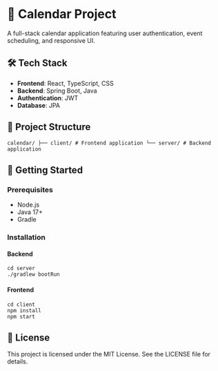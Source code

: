 # 📅 Calendar Project

A full-stack calendar application featuring user authentication, event scheduling, and responsive UI.

## 🛠️ Tech Stack

- **Frontend**: React, TypeScript, CSS
- **Backend**: Spring Boot, Java
- **Authentication**: JWT
- **Database**: JPA

## 📁 Project Structure
```
calendar/ ├── client/ # Frontend application └── server/ # Backend application
```

## 🚀 Getting Started

### Prerequisites

- Node.js
- Java 17+
- Gradle

### Installation

#### Backend

```
cd server
./gradlew bootRun
```

#### Frontend

```
cd client
npm install
npm start
```

## 📄 License

This project is licensed under the MIT License. See the LICENSE file for details.
